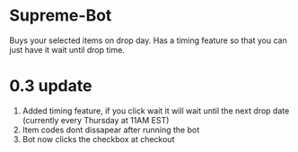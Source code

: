 # Supreme-Bot

  Buys your selected items on drop day. Has a timing feature so that you can just have it wait until drop time.
  
# 0.3 update
  1. Added timing feature, if you click wait it will wait until the next drop date (currently every Thursday at 11AM EST)
  2. Item codes dont dissapear after running the bot
  3. Bot now clicks the checkbox at checkout
